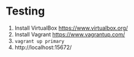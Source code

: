 # Testing

1. Install VirtualBox https://www.virtualbox.org/
2. Install Vagrant https://www.vagrantup.com/
3. ```vagrant up primary```
4. http://localhost:15672/



